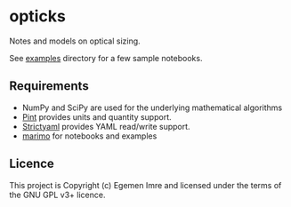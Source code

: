 # opticks

Notes and models on optical sizing.

See [examples](docs/examples) directory for a few sample notebooks.

## Requirements

- NumPy and SciPy are used for the underlying mathematical algorithms
- [Pint](https://github.com/hgrecco/pint) provides units and quantity support.
- [Strictyaml](https://github.com/crdoconnor/strictyaml) provides YAML read/write support.
- [marimo](https://github.com/marimo-team/marimo) for notebooks and examples


## Licence

This project is Copyright (c) Egemen Imre and licensed under the terms of the GNU GPL v3+ licence.
